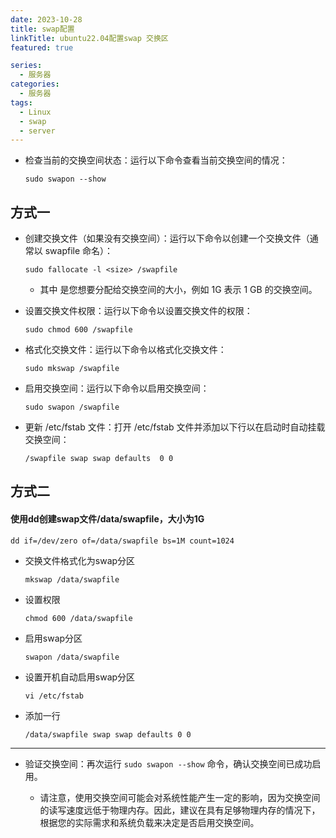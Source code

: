 ```yaml
---
date: 2023-10-28
title: swap配置
linkTitle: ubuntu22.04配置swap 交换区
featured: true

series:
  - 服务器
categories:
  - 服务器
tags:
  - Linux
  - swap
  - server
---
```


* 检查当前的交换空间状态：运行以下命令查看当前交换空间的情况：

  `sudo swapon --show`

## 方式一

- 创建交换文件（如果没有交换空间）：运行以下命令以创建一个交换文件（通常以 swapfile 命名）：

  `sudo fallocate -l <size> /swapfile`

    - 其中 <size> 是您想要分配给交换空间的大小，例如 1G 表示 1 GB 的交换空间。


- 设置交换文件权限：运行以下命令以设置交换文件的权限：

  `sudo chmod 600 /swapfile`


- 格式化交换文件：运行以下命令以格式化交换文件：

  `sudo mkswap /swapfile`

- 启用交换空间：运行以下命令以启用交换空间：

  `sudo swapon /swapfile`

- 更新 /etc/fstab 文件：打开 /etc/fstab 文件并添加以下行以在启动时自动挂载交换空间：

  `/swapfile swap swap defaults  0 0`

## 方式二

#### 使用dd创建swap文件/data/swapfile，大小为1G

`dd if=/dev/zero of=/data/swapfile bs=1M count=1024`


- 交换文件格式化为swap分区

  `mkswap /data/swapfile`

- 设置权限

  `chmod 600 /data/swapfile`

- 启用swap分区

  `swapon /data/swapfile`

- 设置开机自动启用swap分区

  `vi /etc/fstab`

- 添加一行

  `/data/swapfile swap swap defaults 0 0`

---

- 验证交换空间：再次运行 `sudo swapon --show` 命令，确认交换空间已成功启用。

    - 请注意，使用交换空间可能会对系统性能产生一定的影响，因为交换空间的读写速度远低于物理内存。因此，建议在具有足够物理内存的情况下，根据您的实际需求和系统负载来决定是否启用交换空间。

